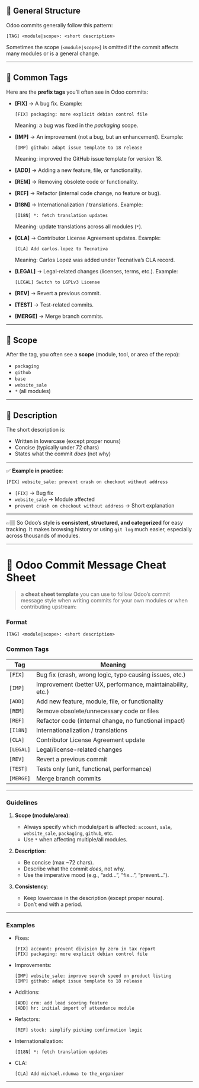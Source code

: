 

## 🔹 General Structure

Odoo commits generally follow this pattern:

```
[TAG] <module|scope>: <short description>
```

Sometimes the scope (`<module|scope>`) is omitted if the commit affects many modules or is a general change.

---

## 🔹 Common Tags

Here are the **prefix tags** you’ll often see in Odoo commits:

* **\[FIX]** → A bug fix.
  Example:

  ```
  [FIX] packaging: more explicit debian control file
  ```

  Meaning: a bug was fixed in the *packaging* scope.

* **\[IMP]** → An improvement (not a bug, but an enhancement).
  Example:

  ```
  [IMP] github: adapt issue template to 18 release
  ```

  Meaning: improved the GitHub issue template for version 18.

* **\[ADD]** → Adding a new feature, file, or functionality.

* **\[REM]** → Removing obsolete code or functionality.

* **\[REF]** → Refactor (internal code change, no feature or bug).

* **\[I18N]** → Internationalization / translations.
  Example:

  ```
  [I18N] *: fetch translation updates
  ```

  Meaning: update translations across all modules (`*`).

* **\[CLA]** → Contributor License Agreement updates.
  Example:

  ```
  [CLA] Add carlos.lopez to Tecnativa
  ```

  Meaning: Carlos Lopez was added under Tecnativa’s CLA record.

* **\[LEGAL]** → Legal-related changes (licenses, terms, etc.).
  Example:

  ```
  [LEGAL] Switch to LGPLv3 License
  ```

* **\[REV]** → Revert a previous commit.

* **\[TEST]** → Test-related commits.

* **\[MERGE]** → Merge branch commits.

---

## 🔹 Scope

After the tag, you often see a **scope** (module, tool, or area of the repo):

* `packaging`
* `github`
* `base`
* `website_sale`
* `*` (all modules)

---

## 🔹 Description

The short description is:

* Written in lowercase (except proper nouns)
* Concise (typically under 72 chars)
* States what the commit *does* (not why)

---

✅ **Example in practice**:

```
[FIX] website_sale: prevent crash on checkout without address
```

* `[FIX]` → Bug fix
* `website_sale` → Module affected
* `prevent crash on checkout without address` → Short explanation

---

👉🏽 So Odoo’s style is **consistent, structured, and categorized** for easy tracking. It makes browsing history or using `git log` much easier, especially across thousands of modules.

---


# 📝 Odoo Commit Message Cheat Sheet
>a **cheat sheet template** you can use to follow Odoo’s commit message style when writing commits for your own modules or when contributing upstream:

### **Format**

```
[TAG] <module|scope>: <short description>
```

### **Common Tags**

| Tag       | Meaning                                                     |
| --------- | ----------------------------------------------------------- |
| `[FIX]`   | Bug fix (crash, wrong logic, typo causing issues, etc.)     |
| `[IMP]`   | Improvement (better UX, performance, maintainability, etc.) |
| `[ADD]`   | Add new feature, module, file, or functionality             |
| `[REM]`   | Remove obsolete/unnecessary code or files                   |
| `[REF]`   | Refactor code (internal change, no functional impact)       |
| `[I18N]`  | Internationalization / translations                         |
| `[CLA]`   | Contributor License Agreement update                        |
| `[LEGAL]` | Legal/license-related changes                               |
| `[REV]`   | Revert a previous commit                                    |
| `[TEST]`  | Tests only (unit, functional, performance)                  |
| `[MERGE]` | Merge branch commits                                        |

---

### **Guidelines**

1. **Scope (module/area)**:

   * Always specify which module/part is affected: `account`, `sale`, `website_sale`, `packaging`, `github`, etc.
   * Use `*` when affecting multiple/all modules.

2. **Description**:

   * Be concise (max \~72 chars).
   * Describe what the commit *does*, not why.
   * Use the imperative mood (e.g., “add…”, “fix…”, “prevent…”).

3. **Consistency**:

   * Keep lowercase in the description (except proper nouns).
   * Don’t end with a period.

---

### **Examples**

* Fixes:

  ```
  [FIX] account: prevent division by zero in tax report
  [FIX] packaging: more explicit debian control file
  ```

* Improvements:

  ```
  [IMP] website_sale: improve search speed on product listing
  [IMP] github: adapt issue template to 18 release
  ```

* Additions:

  ```
  [ADD] crm: add lead scoring feature
  [ADD] hr: initial import of attendance module
  ```

* Refactors:

  ```
  [REF] stock: simplify picking confirmation logic
  ```

* Internationalization:

  ```
  [I18N] *: fetch translation updates
  ```

* CLA:

  ```
  [CLA] Add michael.ndunwa to the_organixer
  ```

---

